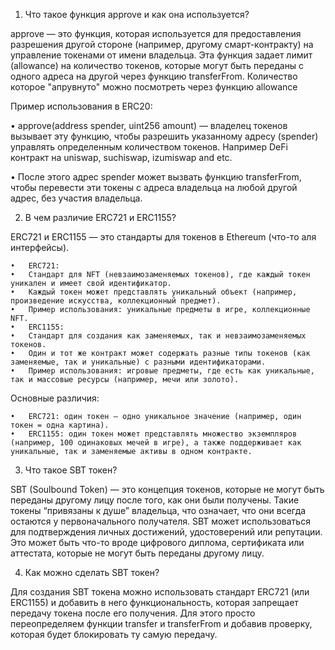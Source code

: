 1. Что такое функция approve и как она используется?

approve — это функция, которая используется для предоставления разрешения другой стороне (например, другому смарт-контракту) на управление токенами от имени владельца. Эта функция задает лимит (allowance) на количество токенов, которые могут быть переданы с одного адреса на другой через функцию transferFrom. Количество которое "апрувнуто" можно посмотреть через функцию allowance

Пример использования в ERC20:

•	approve(address spender, uint256 amount) — владелец токенов вызывает эту функцию, чтобы разрешить указанному адресу (spender) управлять определенным количеством токенов. Например DeFi контракт на uniswap, suchiswap, izumiswap and etc.

•	После этого адрес spender может вызвать функцию transferFrom, чтобы перевести эти токены с адреса владельца на любой другой адрес, без участия владельца.

2. В чем различие ERC721 и ERC1155?

ERC721 и ERC1155 — это стандарты для токенов в Ethereum (что-то аля интерфейсы).

	•	ERC721:
	•	Стандарт для NFT (невзаимозаменяемых токенов), где каждый токен уникален и имеет свой идентификатор.
	•	Каждый токен может представлять уникальный объект (например, произведение искусства, коллекционный предмет).
	•	Пример использования: уникальные предметы в игре, коллекционные NFT.
	•	ERC1155:
	•	Стандарт для создания как заменяемых, так и невзаимозаменяемых токенов.
	•	Один и тот же контракт может содержать разные типы токенов (как заменяемые, так и уникальные) с разными идентификаторами.
	•	Пример использования: игровые предметы, где есть как уникальные, так и массовые ресурсы (например, мечи или золото).

Основные различия:

	•	ERC721: один токен — одно уникальное значение (например, один токен = одна картина).
	•	ERC1155: один токен может представлять множество экземпляров (например, 100 одинаковых мечей в игре), а также поддерживает как уникальные, так и заменяемые активы в одном контракте.


3. Что такое SBT токен?

SBT (Soulbound Token) — это концепция токенов, которые не могут быть переданы другому лицу после того, как они были получены. Такие токены “привязаны к душе” владельца, что означает, что они всегда остаются у первоначального получателя. SBT может использоваться для подтверждения личных достижений, удостоверений или репутации. Это может быть что-то вроде цифрового диплома, сертификата или аттестата, которые не могут быть переданы другому лицу.

4. Как можно сделать SBT токен?

Для создания SBT токена можно использовать стандарт ERC721 (или ERC1155) и добавить в него функциональность, которая запрещает передачу токена после его получения. Для этого просто переопределяем функции transfer и transferFrom и добавив проверку, которая будет блокировать ту самую передачу.

